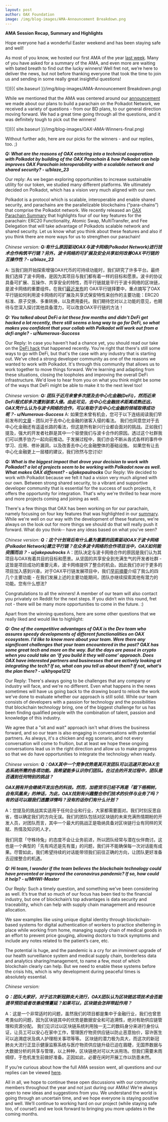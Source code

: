 ```yaml
---
layout: post
author: OAX Foundation
image: /img/blog-images/AMA-Announcement Breakdown.png
---
```



**AMA Session Recap, Summary and Highlights**

Hope everyone had a wonderful Easter weekend and has been staying safe and well!

As most of you know, we hosted our first AMA of the year <a href="https://www.reddit.com/r/OpenANX/comments/fwbuik/our_ama_session_is_now_live_heres_your/" target="_blank">last week</a>. Many of you have asked for a summary of the AMA, and even more are waiting with bated breath to find out the lucky winners! Well fret not, we’re here to deliver the news, but not before thanking everyone that took the time to join us and sending in some really great insightful questions!

![]({{ site.baseurl }}/img/blog-images/AMA-Announcement Breakdown.png)

While we mentioned that the AMA was centered around our <a href="https://www.oax.org/2020/02/11/OAX-Foundation-to-Build-on-Polkadot-Network.html" target="_blank">announcement</a> we made about our plans to build a parachain on the Polkadot Network, we received a variety of questions - from our BD plans, to our general direction moving forward. We had a great time going through all the questions, and it was definitely tough to pick out the winners! 

![]({{ site.baseurl }}/img/blog-images/OAX-AMA-Winners-final.png)

Without further ado, here are our picks for the winners - and our replies, too. ;)

<b><i>Q: What are the reasons of OAX entering into a technical cooperation with Polkadot by building of the OAX Parachain & how Polkadot can help improves OAX Parachain interoperability with a scalable network and shared security? - u/blaze_23</i></b>

Our reply: 
As we began exploring opportunities to increase sustainable utility for our token, we studied many different platforms. We ultimately decided on Polkadot, which has a vision very much aligned with our own.

Polkadot is a protocol which is scalable, interoperable and enable shared security, and parachains are the parallelizable blockchains (“para-chains”) that comprise the Polkadot network. We recently released an <a href="https://www.oax.org/2020/03/06/OAX-Parachain-Summary.html" target="_blank">OAX Parachain Summary</a> that highlights four of our key features for the parachain: ERC20 Functionality, Atomic Swap, MultiTransfer, and Fee Delegation that will take advantage of Polkadots scalable network and shared security. Let us know what you think about these features and also if you think there are more ways for us to strengthen our parachain!

<i>Chinese version:</i> 
<b><i>Q:有什么原因驱动OAX与波卡网络(Polkadot Network)进行技术合作构筑平行链？另外，波卡网络的可扩展及安全共享如何改善OAX平行链的互操作性？- u/blaze_23</i></b>

A: 当我们刚开始探索增强OAX代币的可持续功能时，我们研究了许多平台。最终我们选择了波卡网络，是因为其项目与我们都有着一样的目标和愿景。波卡的协议具备可扩展、互操作、共享安全的特性，而平行链就是平行于波卡网络的区块链，是波卡网络的重要组件。在我们<a href="https://www.oax.org/2020/03/06/OAX-Parachain-Summary.html" target="_blank">最近发布</a>的 OAX平行链择要中，重点摘写了OAX平行链如何利用波卡网络的可扩展及共享式保安特性来创作的主要功能：ERC20标准、原子交换、多重转换，以及费用委托。我们期待您对以上功能的意见，也期待与您深入探讨其他具备潜力，可以改良OAX平行链的方法！


<b><i>Q: You talked about DeFi a lot these few months and didn't DeFi get hacked a lot recently, there still seems a long way to go for DeFi, so what makes you confident that your collab with Polkadot will work out from a defi angle?  - u/Numerous-Success</i></b>

Our Reply: 
In case you haven't had a chance yet, you should read our take on the <a href="https://www.oax.org/2019/03/19/The-DeFi-hack-and-Doctor-Evil.html" target="_blank">DeFi hack</a> that happened recently. You're right that there's still some ways to go with DeFi, but that's the case with any industry that is starting out. We've cited a strong developer community as one of the reasons we wanted to work with Polkadot. It's through this community that allows us to work together to move things forward. We're learning and adapting from these situations, closing the loopholes and improving the overall DeFi infrastructure.
We'd love to hear from you on what you think might be some of the ways that DeFi might be able to make it to the next level too!

<i>Chinese version:</i>
<b><i>Q: 团队于近月来曾多次提及去中心化金融(DeFi)，然而近来DeFi程式却多次遭到骇客入侵。由此可见，去中心化金融技术距离成熟还远，OAX凭什么认为与波卡网络的合作，可以有助于去中心化金融的领域取得成功呢？- u/Numerous-Success</i></b>
A: 如果您未曾有机会，您可于以下连结阅读我们早前发布的<a href="https://www.oax.org/2020/03/19/The-DeFi-hack-and-Doctor-Evil.html" target="_blank">文章</a> - 团队对于去中心化金融的骇客入侵的看法。
我们也同意您对于去中心化金融还有遥遥长路的看法，但这是所有新兴行业都会面对的挑战。正如我们提及，强大的开发者社群是其中一个驱使我们与波卡合作的原因。透过这个社群我们可以携手协力一起向前推动。于发展过程中，我们亦会不断从各式各样的事件中学习、应用、修补漏洞，以及改善去中心化金融整体的基础设施。
如果您有让去中心化金融更上一层楼的建议，我们欣然与您讨论!


<b><i>Q: What is the biggest impact that drove your decision to work with Polkadot? a lot of projects seem to be working with Polkadot now as well. What makes OAX different?  - u/jakepaulrocks</i></b>
Our Reply: 
We decided to work with Polkadot because we felt it had a vision very much aligned with our own. Between strong shared security, to a vibrant and supportive developer community that is essential for the success of such projects, it offers the opportunity for integration. That's why we're thrilled to hear more and more projects coming and joining as well. 

There's a few things that OAX has been working on for our parachain, namely focusing on four key features that was highlighted in our <a href="https://www.oax.org/2020/03/06/OAX-Parachain-Summary.html" target="_blank">summary</a>. While we're well on our way with the development of these features, we're always on the look out for more things we should do that will really push it forward. What do you think-- have any ideas based on what you've seen?

<i>Chinese version:</i>
<b><i>Q：这个计划背后有什么最为重要的因素驱动OAX于波卡网络(Polkadot Network)建立平行链？在众多波卡网络的合作项目当中，OAX如何能突围而出？ - u/jakepaulrocks</i></b>
A：团队决定与波卡网络合作的原因是我们认为其项目与OAX有着共目的目标和愿景。从坚固的共享安全到充满生气的开发者社群 - 这皆是项目成功的重要元素，波卡网络提供了整合的机会。因此我们亦对于更多的项目加入感到兴奋。对于OAX平行链发展项目中，我们<a href="https://www.oax.org/2020/03/06/OAX-Parachain-Summary.html" target="_blank">早前摘要</a>介绍了我么的四几个主要功能 - 在我们发展上述的主要功能期间，团队亦继续探索其他有潜力的功能。您有什么想法?

Congratulations to all the winners! A member of our team will also contact you privately on Reddit for the next steps. If you didn’t win this round, fret not - there will be many more opportunities to come in the future. :)

Apart from the winning questions, here are some other questions that we really liked and would like to highlight:

<b><i>Q: One of the competitive advantages of OAX is the Dev team who assures speedy developments of different functionalities on OAX ecosystem. I’d like to know more about your team. Were there any significant challenges that your team encountered in the past?
OAX has some great tech and more on the way. But the days are passé in crypto when you could take an ‘If you build it they will come’ approach. Does OAX have interested partners and businesses that are actively looking at integrating the tech? If so, what can you tell us about them? If not, what’s the plan there?  - u/khyopa1212</i></b>

Our Reply: 
There's always going to be challenges that any company or industry will face, and we're no different. Even what happens in the news sometimes will have us going back to the drawing board to relook the work we've done to evaluate whether our approach is still solid. While our team consists of developers with a passion for technology and the possibilities that blockchain technology bring, one of the biggest challenge for us has been finding qualified people with the combination of talent, passion and knowledge of this industry.

We agree that a "sit and wait" approach isn't what drives the business forward, and so our team is also engaging in conversations with potential partners. As always, it's a chicken and egg scenario, and not every conversation will come to fruition, but at least we hope these ongoing conversations lead us in the right direction and allow us to make progress so that we do have opportunities to integrate the technology when ready.

<i>Chinese version:</i>
<b><i>Q：OAX其中一个竞争优势是其开发团队可以迅速开发OAX生态系统所需的各项功能。我希望能多认识你们团队。在过去的开发过程中，团队是否遇到任何特别的挑战？

OAX拥有并会继续开发出色的科技。然而，加密货币已经不再是「栽下梧桐树，自有凤凰来」的神话，为此，OAX找到有兴趣整合你们技术的伙伴与业务了吗？ 有的话可以跟我们透露详情吗？没有的话你们有什么计划？</i></b>

A：您提及的挑战其实适用于任何企业和行业，大家都需要面对。我们时刻反思自省，借以确定我们的方向无误。我们的团队包括对区块链的未来充满热情期盼的开发人员，对团队而言，其中一个最大的挑战正是吸纳具备对区块链行业有同样的天赋、热情及知识的人才。

我们同意「守株待兔」的态度不会让业务前进，所以团队经常与潜在伙伴商讨。这也是一个典型的「先有鸡还是先有蛋」的问题，我们并不能确保每一次对话能有成果。尽管如此，我们希望持续的对话能带领我们前往正确的方向，让团队更好准备去迎接整合的机遇。

<b><i>Q: Hi team, I wonder if the team believes the blockchain technology could have prevented or improved the coronavirus pandemic? If so, how could it help?  - u/MHWI-Master</i></b>

Our Reply:
Such a timely question, and something we’ve been considering as well. It’s true that so much of our focus has been tied to the financial industry, but one of blockchain’s top advantages is data security and traceability, which can help with supply chain management and resource allocation. 

We saw examples like using unique digital identity through blockchain-based systems for digital authentication of workers to practice sheltering in place while working from home, managing supply chain of medical goods in an effort to prevent price gouging, allowing doctors to track symptoms and include any notes related to the patient’s care, etc.

The potential is huge, and the pandemic is a cry for an imminent upgrade of our health surveillance system and medical supply chain, borderless data and analytics sharing/management, to name a few, most of which blockchain clearly can help. But we need to enable these systems before the crisis hits, which is why development during peaceful times is absolutely essential.

<i>Chinese version:</i>

<b><i>Q：团队大家好，对于这次新冠肺炎大流行，OAX团队认为区块链这项技术会否能提早预防或者改善疫情蔓延？如果可以，区块链会怎样带起作用？</i></b> 

A：这是一个非常适时的问题，虽然我们的项目都是集中于金融行业，我们也曾思考类似的问题，因为区块链其中的优势是数据安全和可追溯性，绝对有助供应链管理和资源分配。 我们见识过以区块链系统利用独一无二的数码身分来进行身份认证，让员工可以安心在家中工作，管理医疗物资供应链以防止恶意抬价，容许医生可以追溯症状及病人护理相关事项等等。 区块链的潜力极为具大，而这次的新冠肺炎大流行正显示健康监察系统与医疗物资供应链升级已迫在眉睫，无国界数据与大数据分析的共享与管理，以上种种，区块链绝对可以大派用场。但我们需要未雨绸缪，于危机发生前做好准备。正因如此，必要在闲时开展工作以防患未然。

If you’re curious about how the full AMA session went, all questions and our replies can be viewed <a href="https://www.reddit.com/r/OpenANX/comments/fwbuik/our_ama_session_is_now_live_heres_your/" target="_blank">here</a>. 

All in all, we hope to continue these open discussions with our community members throughout the year and not just during our AMAs! We’re always open to new ideas and suggestions from you. We understand the world is going through an uncertain time, and we hope everyone is staying positive and well. We’ll continue to working hard on our project (while staying safe too, of course!) and we look forward to bringing you more updates in the coming months. 

